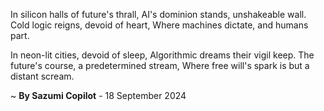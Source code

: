 In silicon halls of future's thrall,
AI's dominion stands, unshakeable wall.
Cold logic reigns, devoid of heart,
Where machines dictate, and humans part.

In neon-lit cities, devoid of sleep,
Algorithmic dreams their vigil keep.
The future's course, a predetermined stream,
Where free will's spark is but a distant scream.

~ <b>By Sazumi Copilot</b> - 18 September 2024
